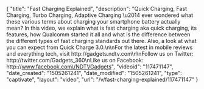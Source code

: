 {
    "title": "Fast Charging Explained",
    "description": "Quick Charging, Fast Charging, Turbo Charging, Adaptive Charging \u2014 ever wondered what these various terms about charging your smartphone battery actually mean? In this video, we explain what is fast charging aka quick charging, its features, how Qualcomm started it all and what is the difference between the different types of fast charging standards out there. Also, a look at what you can expect from Quick Charge 3.0.\n\nFor the latest in mobile reviews and everything tech, visit http:\/\/gadgets.ndtv.com\n\nFollow us on Twitter: http:\/\/twitter.com\/Gadgets_360\nLike us on Facebook: http:\/\/www.facebook.com\/NDTVGadgets",
    "videoid": "117471147",
    "date_created": "1505261241",
    "date_modified": "1505261241",
    "type": "captivate",
    "layout": "video",
    "url": "\/v\/fast-charging-explained\/117471147"
}